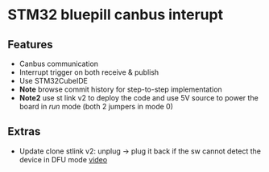 # STM32 bluepill canbus interupt

## Features
- Canbus communication
- Interrupt trigger on both receive & publish
- Use STM32CubeIDE
- **Note** browse commit history for step-to-step implementation
- **Note2** use st link v2 to deploy the code and use 5V source to power the board in *run* mode (both 2 jumpers in mode 0)

## Extras
- Update clone stlink v2: unplug -> plug it back if the sw cannot detect the device in DFU mode [video](https://www.youtube.com/watch?v=RDrvFFXttAE)